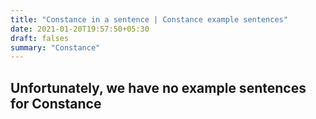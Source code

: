 ```yaml
---
title: "Constance in a sentence | Constance example sentences"
date: 2021-01-20T19:57:50+05:30
draft: falses
summary: "Constance"
---
```

## Unfortunately, we have no example sentences for Constance                 
